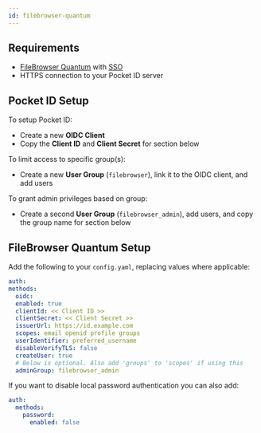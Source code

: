 ```yaml
---
id: filebrowser-quantum
---
```


## Requirements

- [FileBrowser Quantum](https://github.com/gtsteffaniak/filebrowser/wiki/Configuration-And-Examples#openid-connect-configuration-oidc) with [SSO](https://github.com/gtsteffaniak/filebrowser/issues/816#issuecomment-2993195649)
- HTTPS connection to your Pocket ID server

## Pocket ID Setup

To setup Pocket ID:

- Create a new **OIDC Client**
- Copy the **Client ID** and **Client Secret** for section below

To limit access to specific group(s):

- Create a new **User Group** (`filebrowser`), link it to the OIDC client, and add users

To grant admin privileges based on group:

- Create a second **User Group** (`filebrowser_admin`), add users, and copy the group name for section below

## FileBrowser Quantum Setup

Add the following to your `config.yaml`, replacing values where applicable:

```yaml
auth:
methods:
  oidc:
  enabled: true
  clientId: << Client ID >>
  clientSecret: << Client Secret >>
  issuerUrl: https://id.example.com
  scopes: email openid profile groups
  userIdentifier: preferred_username
  disableVerifyTLS: false
  createUser: true
  # Below is optional. Also add 'groups' to 'scopes' if using this
  adminGroup: filebrowser_admin
```

If you want to disable local password authentication you can also add:

```yaml
auth:
  methods:
    password:
      enabled: false
```

